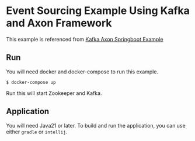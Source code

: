 # Event Sourcing Example Using Kafka and Axon Framework
This example is referenced from [Kafka Axon Springboot Example](https://github.com/AxonFramework/extension-kafka/tree/master/kafka-axon-example)
## Run
You will need docker and docker-compose to run this example.
```
$ docker-compose up
```
Run this will start Zookeeper and Kafka. 
## Application
You will need Java21 or later.
To build and run the application, you can use either `gradle` or `intellij`.





